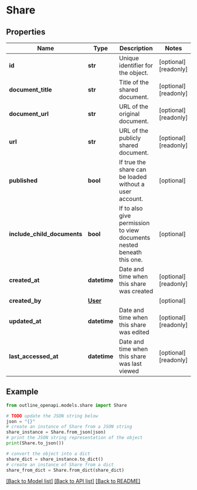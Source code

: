 # Share


## Properties

Name | Type | Description | Notes
------------ | ------------- | ------------- | -------------
**id** | **str** | Unique identifier for the object. | [optional] [readonly] 
**document_title** | **str** | Title of the shared document. | [optional] [readonly] 
**document_url** | **str** | URL of the original document. | [optional] [readonly] 
**url** | **str** | URL of the publicly shared document. | [optional] [readonly] 
**published** | **bool** | If true the share can be loaded without a user account. | [optional] 
**include_child_documents** | **bool** | If to also give permission to view documents nested beneath this one. | [optional] 
**created_at** | **datetime** | Date and time when this share was created | [optional] [readonly] 
**created_by** | [**User**](User.md) |  | [optional] 
**updated_at** | **datetime** | Date and time when this share was edited | [optional] [readonly] 
**last_accessed_at** | **datetime** | Date and time when this share was last viewed | [optional] [readonly] 

## Example

```python
from outline_openapi.models.share import Share

# TODO update the JSON string below
json = "{}"
# create an instance of Share from a JSON string
share_instance = Share.from_json(json)
# print the JSON string representation of the object
print(Share.to_json())

# convert the object into a dict
share_dict = share_instance.to_dict()
# create an instance of Share from a dict
share_from_dict = Share.from_dict(share_dict)
```
[[Back to Model list]](../README.md#documentation-for-models) [[Back to API list]](../README.md#documentation-for-api-endpoints) [[Back to README]](../README.md)


